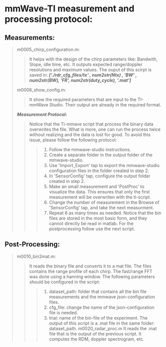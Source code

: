 # mmWave-TI measurement and processing protocol:

## Measurements:
> m0005_chirp_configuration.m:
> > It helps with the design of the chirp parameters like: Bandwith, Slope, idle time, etc. It outputs expected range/doppler resolutions and maximum values.
> > The ouput of this scirpt is saved in: ***['./rdr_cfg_files/tx' , num2str(Ntx) , '_BW_' , num2str(BW), '_FR_', num2str(duty_cycle), '.mat']***
> 
> m0008_show_config.m:
> > It show the required parameters that are input to the TI-mmWave Studio.
> > Their output are already in the required format.
> 
> ***Measurement Protocol:***
> > Notice that the Ti-mmave script that process the binary data overwrites the file. What is more, one can run the process twice without realizing and the data is lost for good. To avoid this issue, please follow the following protocol:
> > > 1. Follow the mmwave-studio instructions.
> > > 2. Create a separate folder in the output folder of the mmwave-studio.
> > > 3. Use 'Import_Export' tap to export the mmwave-studio configuration files in the folder created in step 2.
>  > > 4. In 'SensorConfig' tap, configure the output folder created in step 2.
>  > > 5. Make an small measurement and 'PostProc' to visualize the data. This ensures that only the first measurement will be overwriten with the ti-script.
>  > > 6. Change the number of measurement in the Browse of  'SensorConfig' tap, and take the next measurment. 
>  > > 7. Repeat 6 as many times as needed.
> > Notice that the bin files are stored in the most basic form, and they cannot directly be read in matlab. For the postprocessing follow use the next script.

## Post-Processing:
> m0010_bin2mat.m:
> > It reads the binary file and converts it to a mat file. The files contains the range profile of each chirp. The fast/range FFT was done using a hanning window.
> > The following parameters should be configured in the script:
> > > 1.  dataset_path: folder that contains all the bin file measurements and the mmwave json-configuration files.
> > > 2. cfg_file: change the name of the json-configuration file is needed.
> > > 3. trial: name of the bin-file of the experiment.
> > The output of this script is a  .mat file in the same folder: dataset_path. 
> m0020_radar_proc.m
> > It reads the .mat file that is the output of the previous script. It computes the RDM, doppler spectrogram, etc.
